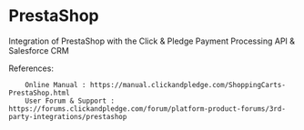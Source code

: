 PrestaShop
==========

Integration of PrestaShop with the Click & Pledge Payment Processing API & Salesforce CRM

References:

        Online Manual : https://manual.clickandpledge.com/ShoppingCarts-PrestaShop.html
        User Forum & Support : https://forums.clickandpledge.com/forum/platform-product-forums/3rd-party-integrations/prestashop
